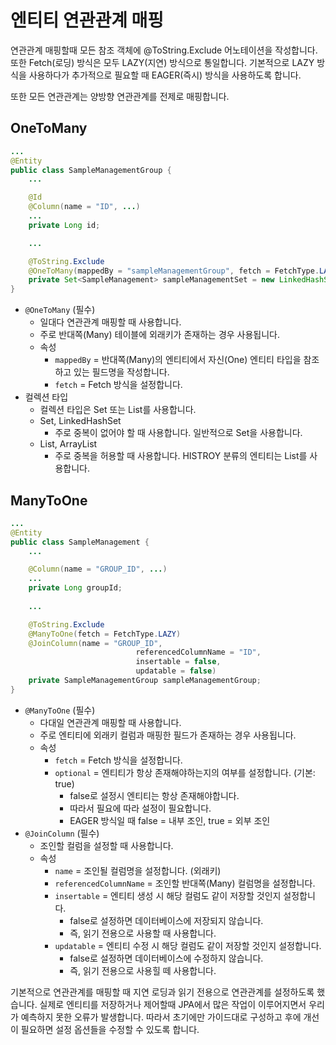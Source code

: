 # 엔티티 연관관계 매핑

연관관계 매핑할때 모든 참조 객체에 @ToString.Exclude 어노테이션을 작성합니다. 또한 Fetch(로딩) 방식은 모두 LAZY(지연) 방식으로 통일합니다. 기본적으로 LAZY 방식을 사용하다가 추가적으로 필요할 때 EAGER(즉시) 방식을 사용하도록 합니다.

또한 모든 연관관계는 양방향 연관관계를 전제로 매핑합니다.

## OneToMany

```java
...
@Entity
public class SampleManagementGroup {
	...

	@Id
	@Column(name = "ID", ...)
	...
	private Long id;

	...

	@ToString.Exclude
	@OneToMany(mappedBy = "sampleManagementGroup", fetch = FetchType.LAZY)
	private Set<SampleManagement> sampleManagementSet = new LinkedHashSet<>();
}
```

- `@OneToMany` (필수)
    - 일대다 연관관계 매핑할 때 사용합니다.
    - 주로 반대쪽(Many) 테이블에 외래키가 존재하는 경우 사용됩니다.
    - 속성
        - `mappedBy` = 반대쪽(Many)의 엔티티에서 자신(One) 엔티티 타입을 참조하고 있는 필드명을 작성합니다.
        - `fetch` = Fetch 방식을 설정합니다.
- 컬렉션 타입
    - 컬렉션 타입은 Set 또는 List를 사용합니다.
    - Set, LinkedHashSet
        - 주로 중복이 없어야 할 때 사용합니다. 일반적으로 Set을 사용합니다.
    - List, ArrayList
        - 주로 중복을 허용할 때 사용합니다. HISTROY 분류의 엔티티는 List를 사용합니다.

## ManyToOne

```java
...
@Entity
public class SampleManagement {
	...

	@Column(name = "GROUP_ID", ...)
	...
	private Long groupId;
	
	...

	@ToString.Exclude
	@ManyToOne(fetch = FetchType.LAZY)
	@JoinColumn(name = "GROUP_ID", 
							referencedColumnName = "ID", 
							insertable = false, 
							updatable = false)
	private SampleManagementGroup sampleManagementGroup;
}
```

- `@ManyToOne` (필수)
    - 다대일 연관관계 매핑할 때 사용합니다.
    - 주로 엔티티에 외래키 컬럼과 매핑한 필드가 존재하는 경우 사용됩니다.
    - 속성
        - `fetch` = Fetch 방식을 설정합니다.
        - `optional` = 엔티티가 항상 존재해야하는지의 여부를 설정합니다. (기본: true)
            - false로 설정시 엔티티는 항상 존재해야합니다.
            - 따라서 필요에 따라 설정이 필요합니다.
            - EAGER 방식일 때 false = 내부 조인, true = 외부 조인
- `@JoinColumn` (필수)
    - 조인할 컬럼을 설정할 때 사용합니다.
    - 속성
        - `name` = 조인될 컬럼명을 설정합니다. (외래키)
        - `referencedColumnName` = 조인할 반대쪽(Many) 컬럼명을 설정합니다.
        - `insertable` = 엔티티 생성 시 해당 컬럼도 같이 저장할 것인지 설정합니다.
            - false로 설정하면 데이터베이스에 저장되지 않습니다.
            - 즉, 읽기 전용으로 사용할 때 사용합니다.
        - `updatable` = 엔티티 수정 시 해당 컬럼도 같이 저장할 것인지 설정합니다.
            - false로 설정하면 데이터베이스에 수정하지 않습니다.
            - 즉, 읽기 전용으로 사용힐 떼 사용합니다.

기본적으로 연관관계를 매핑할 때 지연 로딩과 읽기 전용으로 연관관계를 설정하도록 했습니다. 실제로 엔티티를 저장하거나 제어할때 JPA에서 많은 작업이 이루어지면서 우리가 예측하지 못한 오류가 발생합니다. 따라서 초기에만 가이드대로 구성하고 후에 개선이 필요하면 설정 옵션들을 수정할 수 있도록 합니다.